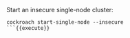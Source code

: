 Start an insecure single-node cluster:

```shell
cockroach start-single-node --insecure
```{{execute}}
